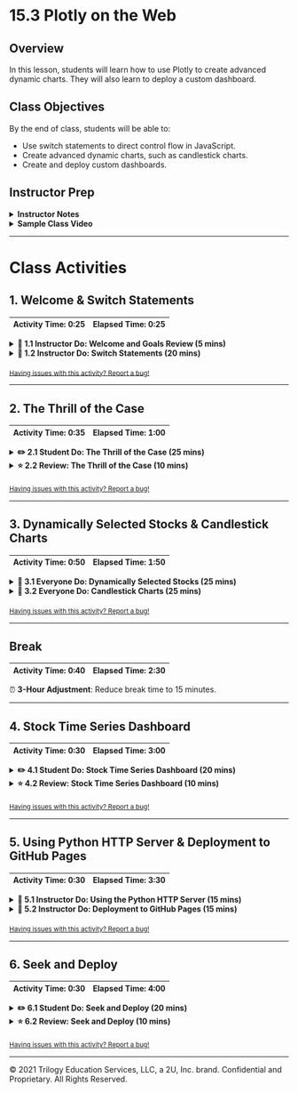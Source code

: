 # 15.3 Plotly on the Web

## Overview

In this lesson, students will learn how to use Plotly to create advanced dynamic charts. They will also learn to deploy a custom dashboard.

## Class Objectives

By the end of class, students will be able to:

* Use switch statements to direct control flow in JavaScript.
* Create advanced dynamic charts, such as candlestick charts.
* Create and deploy custom dashboards.

## Instructor Prep

<details>
  <summary><strong>Instructor Notes</strong></summary>

* You may find that this lesson falls on a weekday due to a holiday shifting the course schedule. In this case, we have provided notes within the LP that will allow you to **easily adjust the length of the lesson to fit into a weekday class**.

  * Be on the lookout for a ⏰**3-Hour Adjustment** note at the top of activities in this Lesson Plan. If this class is being taught on a weekday, please utilize the directions found in the note. Keep in mind that breaks will be reduced from 40 minutes to the typical 15 minutes for a weekday class as well.

  * Shortening these activities could potentially limit the students' ability to finish them, so please remind them to utilize office hours to clear up any questions they may have.

* Please reference our [Student FAQ](../../../05-Instructor-Resources/README.md#unit-15-interactive-visualizations-and-dashboards) for answers to questions frequently asked by students of this program. If you have any recommendations for additional questions, feel free to log an issue or a pull request with your desired additions.

* In today's class, students will learn how to use switch statements, create advanced time series charts, and deploy Plotly dashboards on the web.

* As in previous classes this week, they will continue to fortify their JavaScript skills as they work with switch statements and API calls. Continue to focus on helping students with these generalizable skills.

</details>

<details>
  <summary><strong>Sample Class Video</strong></summary>

* To view an example class lecture visit (Note video may not reflect latest lesson plan): [Class Video](https://codingbootcamp.hosted.panopto.com/Panopto/Pages/Viewer.aspx?id=9e526bbc-9906-44f7-8adc-aa5b003ed02b)

</details>

- - -

# Class Activities

## 1. Welcome & Switch Statements

| Activity Time:       0:25 |  Elapsed Time:      0:25  |
|---------------------------|---------------------------|

<details>
  <summary><strong>📣 1.1 Instructor Do: Welcome and Goals Review (5 mins)</strong></summary>

* Welcome students to class. Reassure them that JavaScript will become easier with practice, and that this class will give them a lot of opportunities to do just that.

* Open the [slideshow](https://docs.google.com/presentation/d/1B3QouokhC6x4DIvhuzBG7jiUExolgjFRQwWkcdGUBAQ) and review today's goals:

  * Use switch statements.

  * Use Plotly to create dynamic charts.

  * Create time series analysis visualizations.

  * Create and deploy custom dashboards.

</details>

<details>
  <summary><strong>📣 1.2 Instructor Do: Switch Statements (20 mins)</strong></summary>

* ⏰**3-Hour Adjustment**: Reduce activity time to 15 minutes.

* **Files:**

  * [index.html](Activities/01-Ins_Switch/Solved/index.html)

  * [script.js](Activities/01-Ins_Switch/Solved/script.js)

  * [script2.js](Activities/01-Ins_Switch/Solved/script2.js)

* Remind students that, in previous lessons, we have used `if/else/elseif` statements to perform actions based on binary conditions.

* Explain that the switch statement offers a way to deal with multiple conditions. Open `script.js` and go over the code:

  ```js
  function chooseFriend(friend) {
      switch(friend) {
        case "Mickey":
          console.log("I am a very famous mouse!");
          break;
        case "Donald":
          console.log("I am a very famous duck!");
          break;
        case "Goofy":
          console.log("I am a very famous dog!");
          break;
        default:
          console.log("Did you forget to choose a friend?");
      }
  }
  ```

  * In this case, the switch statement is wrapped inside a function.

  * The keyword `switch` takes an argument and is followed by a code block enclosed in curly braces. Its argument here is `friend`.

  * The `case` clauses here account for three possibilities: that the `friend` is one of Mickey, Donald, and Goofy.

  * There is also a `default` clause. If the argument is not accounted for by the `case` clauses, the default executes.

  * The `break` keyword signifies a stop of code execution and exit out of the code block.

    * For example, if `"Mickey"` is passed on as the argument to the `chooseFriend()` function, "I am a very famous mouse!" is printed to the console. Instead of printing the next statement, JavaScript exits the current code block.

    * Without `break`, the next line of executable code will be executed.

* To illustrate this point about `break`, comment out the first occurrence of the `break` keyword in `script.js` and refresh the browser: "I am a very famous mouse!" and "I am a very famous duck!" should now print to the console.

* Explain that while the switch statement does not exist in Python, other languages such as JavaScript and SQL do have it.

* Before moving on, summarize the main points of the demo:

  * The switch statement allows a more elegant way to create conditions than does the if/else statement.

  * `switch` takes an argument, and `case` clauses determine what to do.

  * `break` exits the code block.

* Next, explain that switch statements can be used to assign data to a variable, which is then used outside of the switch statement. Open `switch2.js` and go over the code:

  ```javascript
  function chooseFriend(friend) {
    var message = "";
    switch(friend) {
      case "Mickey":
        message = "I am a very famous mouse!";
        break;
      case "Donald":
        message = "I am a very famous duck!";
        break;
      case "Goofy":
        message = "I am a very famous dog!";
        break;
      default:
        message = "Did you forget to choose a friend?";
    }
    console.log(message);
  }
  ```

* Answer any questions before moving on.

</details>

<sub>[Having issues with this activity? Report a bug!](https://form.jotform.com/93104673884161?activityTitle=1.%20Switch%20Statements&lessonTitle=Plotly%20and%20Beyond&lessonNumber=15.3)</sub>

- - -

## 2. The Thrill of the Case

| Activity Time:       0:35 |  Elapsed Time:      1:00  |
|---------------------------|---------------------------|

<details>
  <summary><strong>✏️ 2.1 Student Do: The Thrill of the Case (25 mins)</strong></summary>

* ⏰**3-Hour Adjustment**: Reduce activity time to 20 minutes.

In this activity, students will work with switch statements.

* **File:** [02-Stu_Switch/Unsolved](Activities/02-Stu_Switch/Unsolved)

* **Instructions:** [README.md](Activities/02-Stu_Switch/README.md)

* **Option A:** [switch.js](Activities/02-Stu_Switch/Unsolved/switch.js)

* **Option B:** [plot.js](Activities/02-Stu_Switch/Unsolved/plots.js)

</details>

<details>
  <summary><strong>⭐ 2.2 Review: The Thrill of the Case (10 mins)</strong></summary>

* **File:** [Activities/02-Stu_Switch/Solved](Activities/02-Stu_Switch/Solved)

* Open `switch.js` and explain the solution to the first part of the activity.

  ```js
  function chooseLetter(letter) {
      switch(letter) {
        case "A":
          console.log(1);
          break;
        case "B":
          console.log(2);
          break;
        case "C":
          console.log(3);
          break;
        case "D":
          console.log(4);
          break;
        case "E":
          console.log(5);
          break;
        default:
          console.log(0);
          break;
      }
  }
  ```

  * The switch statement is enclosed within a function that takes a letter as its argument.

  * The argument is passed into the switch statement as its argument.

  * In the case that the letter is "A," the integer `1` is printed to the console. Then `break` stops code execution and exits the code block.

  * If the argument is not one of the five uppercase letters, `0` is printed to the console.

* Next, open `index.html` in the browser and demonstrate the working solution.

  ![Images/switch01.png](Images/switch01.png)

* Open `index.html` with a code editor and explain the code:

  ```html
  <select id="selDataset">
      <option value="dataset1">DataSet1</option>
      <option value="dataset2">DataSet2</option>
      <option value="dataset3">DataSet3</option>
  </select>
  ```

  * This is a dropdown menu with an `id` of `selDataset`.

  * Three menu items are created, each with a `value` that can be extracted when it is selected.

* Next, open `plots.js` with a code editor and explain the code. This function displays a default plot on the page.

  ```js
  function init() {
      data = [{
        x: [1, 2, 3, 4, 5],
        y: [1, 2, 4, 8, 16] }];

      var CHART = d3.selectAll("#plot").node();

      Plotly.newPlot(CHART, data);
  }
  ```

* Walk through the rest of the code:

  ```js
  function updatePlotly() {
      var dropdownMenu = d3.select("#selDataset");
      var dataset = dropdownMenu.node().value;

      var CHART = d3.selectAll("#plot").node();

      var x = [];
      var y = [];

      switch(dataset) {
        case "dataset1":
        x = [1, 2, 3, 4, 5];
        y = [1, 2, 4, 8, 16];
        break;

      case "dataset2":
        x = [10, 20, 30, 40, 50];
        y = [1, 10, 100, 1000, 10000];
        break;

      case "dataset3":
        x = [100, 200, 300, 400, 500];
        y = [10, 100, 50, 10, 0];
        break;

      default:
        x = [1, 2, 3, 4, 5];
        y = [1, 2, 3, 4, 5];
        break;
    }

    Plotly.restyle(CHART, "x", [x]);
    Plotly.restyle(CHART, "y", [y]);
  }
  ```

  * `var dropdownMenu = d3.select("#selDataset");` assigns the dropdown menu to a variable.

  * When a dropdown menu item is selected, its `value` becomes assigned to the variable `dataset`.

  * `CHART` is the HTML `div` that holds the chart.

  * Empty arrays are initialized for `x` and `y` values.

  * The switch statement takes the `dataset` (the dropdown menu item) as its argument. Depending on the `value`, one of three pairs of arrays gets assigned to `x` and `y`.

  * `Plotly.restyle()` re-renders the chart with the updated data.

</details>

<sub>[Having issues with this activity? Report a bug!](https://bit.ly/2XeGkhh)</sub>

- - -

## 3. Dynamically Selected Stocks & Candlestick Charts

| Activity Time:       0:50 |  Elapsed Time:      1:50  |
|---------------------------|---------------------------|

<details>
  <summary><strong>🎉 3.1 Everyone Do: Dynamically Selected Stocks (25 mins)</strong></summary>

* ⏰**3-Hour Adjustment**: Reduce activity time to 20 minutes.

* **Files:**

  * [index.html](Activities/03-Evr_Stocks_Dynamic/Solved/index.html)

  * [plots.js](Activities/03-Evr_Stocks_Dynamic/Solved/plots.js)

* Explain to the students that this next activity we will all code together to design a dynamic plot that reads the stock from the user form.

**Note:** Remember to replace the API key with your own. Remind students when going through this example to do the same

* Demonstrate the solved `index.html` in the browser.

* Open the solved `plots.js` in your text editor.

* Explain the overall structure of the solution:

  * `d3.select("#submit").on("click", handleSubmit);`

  * First, we attach a click handler to the `#submit` button, configuring it to execute `handleSubmit` whenever a user clicks on it.

* Explain the code in `handleSubmit()`.

  ```js
  function handleSubmit() {
      d3.event.preventDefault();
      var stock = d3.select("#stockInput").node().value;
      d3.select("#stockInput").node().value = "";
      buildPlot(stock);
  }
  ```

  When called, it:

  * Calls `preventDefault` to prevent the page from reloading.

  * Collects the user's selected stock from the form.

  * Clears the form by resetting the input's `value` attribute to the empty string.

  * Calls `buildPlot` with the user's selected `stock` ticker.

* Open the console and explain the data that needs to be extracted:

  ![Images/dynamic03.png](Images/dynamic03.png)

  ![Images/dynamic04.png](Images/dynamic04.png)

  The columns of interest are those listing the date and the closing price, the **first and fifth** values in each row of data.

* Explain that to create arrays of the dates and closing prices, `map()` can be used on the JSON response:

  ```js
  var dates = data.dataset.data.map(row => row[0]);
  var closingPrices = data.dataset.data.map(row => row[4]);
  ```

  * `data.dataset.data` returns an array of arrays, each of which is data for a single data.

  * `map()` can be used to extract the item at a given position from each array.

</details>

<details>
  <summary><strong>🎉 3.2 Everyone Do: Candlestick Charts (25 mins)</strong></summary>

* ⏰**3-Hour Adjustment**: Reduce activity time to 20 minutes.

* **Files:**

  * [index.html](Activities/04-Evr_Stocks_CandleStick/Solved/index.html)

  * [plots.js](Activities/04-Evr_Stocks_CandleStick/Solved/plots.js)

* Demonstrate the solved [index.html](Activities/04-Evr_Stocks_CandleStick/Solved/index.html) in the browser.

  **Note:** Remember to replace the API key with your own.

* Point out that this chart displays the time series of closing price data, as well as a series of "candles" representing additional data for each day.

  ![Images/candle01.png](Images/candle01.png)

  * The top and bottom of each candle represent the _closing_ and _opening_ prices for the stock.

  * The lower price is used to draw the bottom boundary for the candle.

  * The higher price is used to draw the upper boundary for the candle.

  * When the closing price is _higher_ than the opening price, the candle is colored red.

  * When the closing price is _lower_ than the opening price, the candle is colored orange.

  * The candle colors allow a financial analyst to determine if a stock is bearish or bullish on a given day.

  * The "wicks" outside of the candles represent the _high_ and _low_ prices for the day.

  * Candlestick charts are useful because they summarize all of the fundamental figures that describe a series of prices in a single plot. These charts are even more informative when plotted on top of the time series that generates them.

* Explain that in order to generate a candlestick chart for a given stock with Plotly, students will need to:

  * Retrieve high, low, opening, and closing prices for the stock.

  * Use these prices to define trace objects.

* Finally, open `plots.js`. Explain that, unlike in the previous activity, in this script a generalized helper function is used to map data from each row by index position:

  ```js
  function unpack(rows, index) {
      return rows.map(function(row) {
        return row[index];
      });
  }
  ```

  * A function called `unpack` takes an array of arrays, called `rows`.

  * The function creates an array in which the index value from each row (array) in `rows` is extracted.

</details>

<sub>[Having issues with this activity? Report a bug!](https://bit.ly/2UPsHDE)</sub>

- - -

## Break

| Activity Time:       0:40 |  Elapsed Time:      2:30  |
|---------------------------|---------------------------|

⏰ **3-Hour Adjustment**: Reduce break time to 15 minutes.

- - -

## 4. Stock Time Series Dashboard

| Activity Time:       0:30 |  Elapsed Time:      3:00  |
|---------------------------|---------------------------|

<details>
  <summary><strong>✏️ 4.1 Student Do: Stock Time Series Dashboard (20 mins)</strong></summary>

* ⏰**3-Hour Adjustment**: Reduce activity time to 15 minutes.

* **File:** [Activities/05-Stu_Stocks_Report/Unsolved](Activities/05-Stu_Stocks_Report/Unsolved)

* **Instructions:** [Activities/05-Stu_Stocks_Report/README.md](Activities/05-Stu_Stocks_Report/README.md)

* In this activity, students will create a dashboard of a selected company's stock prices.

</details>

<details>
  <summary><strong>⭐ 4.2 Review: Stock Time Series Dashboard (10 mins)</strong></summary>

* **Files:**

  * [Activities/05-Stu_Stocks_Report/Solved/index.html](Activities/05-Stu_Stocks_Report/Solved/index.html)

  * [Activities/05-Stu_Stocks_Report/Solved/plots.js](Activities/05-Stu_Stocks_Report/Solved/plots.js)

* Take a few moments to demonstrate the solved version.

* Call on a few students to share the dashboards they created.

</details>

<sub>[Having issues with this activity? Report a bug!](https://bit.ly/39PtBUE)</sub>

- - -

## 5. Using Python HTTP Server & Deployment to GitHub Pages

| Activity Time:       0:30 |  Elapsed Time:      3:30  |
|---------------------------|---------------------------|

<details>
  <summary><strong>📣 5.1 Instructor Do: Using the Python HTTP Server (15 mins)</strong></summary>

* **Files:**

  * [06-Ins_Python_HTTP_Server/Solved/](Activities/06-Ins_Python_HTTP_Server/Solved/)

  * [Activities/06-Ins_Python_HTTP_Server/CORS.md](Activities/06-Ins_Python_HTTP_Server/CORS.md)

* Begin by explaining that we can also read local JSON files instead of using APIs. However, we need to use a web server to make the file available to the webpage.

* Explain servers at a high level:

  * A server is a program or device that performs actions such as processing and sharing data.

  * For example, when a user logs in on a website, the server receives the user's information, compares it against information in its database, and sends it back to the user.

  * This is called a **request-response model**. The user, also known as the client, sends a request to the webpage server, which in return sends the requested data in response.

* Open `index.html` in a browser and open the console. Point out the error and explain:

  * This is a **CORS**, or **Cross-Origin Resource Sharing**, error.

    ![cors error](Images/cors_error.png)

* Explain why a browser can't read the JSON file directly:

  * Browsers, for security reasons, heavily restrict reading from, and writing to, local files.

  * If access to local files were allowed, remote sites would be allowed to read and manipulate your private data. Or simply opening a local file with the browser could trigger a malicious script.

  * Running a static server, `python -m http.server` in this case, allows us to skirt this restriction.

* Explain that Python’s HTTP server provides a web address for both the file and the HTML page and avoids security issues.

  * Students who are curious about CORS can read the [included guide](Activities/06-Ins_Python_HTTP_Server/CORS.md) for more information.

* From the [Activities/06-Ins_Python_HTTP_Server/Solved](Activities/06-Ins_Python_HTTP_Server/Solved) directory, run `python -m http.server` in your console. Navigate to `localhost:8000` to show that files are being served from the server, and no CORS error is returned.

* Emphasize that `index.html` must be at the directory where `python -m http.server` is run.

* Open `index.js` and explain:

  * D3 sends a request to the route `data/data.json`.

  ```js
  d3.json("data/data.json").then((data) => {}
  ```

  * Previously, the script returned a CORS error because it attempted to access the local JSON data without a server.

  * With a server, the data is retrieved from its own URL.

* Navigate to `localhost:8000/data/data.json` to view the JSON data that is requested.

  ![data json](Images/data_json.png)

* Answer any questions before moving on.

</details>

<details>
  <summary><strong>📣 5.2 Instructor Do: Deployment to GitHub Pages (15 mins)</strong></summary>

* ⏰**3-Hour Adjustment**: Reduce activity time to 10 minutes.

* **File:** [Activities/07-Ins_Github_Pages/Solved](Activities/07-Ins_Github_Pages/Solved)

* Inform students that they will deploy this week's homework to GitHub Pages.

  * The data for the homework will be in a JSON file.

  * Students will use the `d3.json()` method to fetch data from the JSON file and visualize it.

  * They will need to upload the JSON file to GitHub as well as the HTML and JavaScript script files.

* Explain the benefits of deploying a Plotly visualization with a data file.

  * It makes a data visualization available to the public that is much more visually appealing than a published Jupyter Notebook.

  * The ability to read in data from local files means that data sources aren't limited to placing API calls.

* Navigate to the Solved directory and show the Plotly project structure:

  * The data is contained in a JSON file.

  ![Images/github07.png](Images/github07.png)

  * Because `data.json` is an external file, the data in it cannot be pulled directly into the JavaScript file.

  * Instead, it must be fetched from a server.

* Take a moment to explain the relative path of the `data.json` file.

  * As `plotly.js` must be able to access the contents of `data.json`, it must navigate to the `data` directory, and then `data.json`.

  * In `plotly.js`, the file path is entered as the argument of the `json` method: `d3.json("data/data.json")`.

  * Previously, URLs of APIs were placed as an argument to fetch data. Now, the JSON file is accessed instead.

* Navigate to the Solved directory from the CLI and start a local server with `python -m http.server`. Then go to `localhost:8000` in your browser.

  ![Images/github08.png](Images/github08.png)

* In the next segment, demonstrate how to deploy an existing project to GitHub Pages. The following steps should be familiar to students but are provided below for reference.

* First, create a new repository in GitHub.

  * Go to the GitHub website and create a new repository by clicking **New**.

  ![Images/github01.png](Images/github01.png)

  * The repository must be made public in order to be deployed to GitHub Pages.

  ![Images/github03.png](Images/github03.png)

  * Clone the repository by copying the URL and entering `git clone <url>` in the CLI.

  ![Images/github02.png](Images/github02.png)

* Next, push the project to GitHub.

  * Navigate to the directory of the repository.

  * Copy and paste the HTML, JavaScript, and JSON files from the Solved folder into the repository.

  * `git add .`

  * `git commit -m "<your message here>"`

  * `git push origin main`

* Next, go to the project page on GitHub and click on **Settings** to configure for deployment.

  ![Images/github04.png](Images/github04.png)

  * Under Settings, go to GitHub Pages and select **main branch**.

  ![Images/github05.png](Images/github05.png)

  * Click **Save**.

* The project should now be deployed to GitHub Pages.

  ![Images/github06.png](Images/github06.png)

  * The URL of the deployed page is `<account name>.github.io/<project name>`.

  * The deployment should be relatively quick but may take up to several minutes.

</details>

<sub>[Having issues with this activity? Report a bug!](https://bit.ly/2XdF3XJ)</sub>

- - -

## 6. Seek and Deploy

| Activity Time:       0:30 |  Elapsed Time:      4:00  |
|---------------------------|---------------------------|

<details>
  <summary><strong>✏️ 6.1 Student Do: Seek and Deploy (20 mins)</strong></summary>

* ⏰**3-Hour Adjustment**: Reduce activity time to 15 minutes.

* **File:** [Activities/08-Stu_Github_Pages/Unsolved](Activities/08-Stu_Github_Pages/Unsolved)

* **Instructions:** [Activities/08-Stu_Github_Pages/README.md](Activities/08-Stu_Github_Pages/README.md)

* In this activity, students will deploy a Plotly project with a local data file to GitHub Pages.

  **Note:** As students work on the activity, you and your TAs should identify and help students who are struggling.

</details>

<details>
  <summary><strong>⭐ 6.2 Review: Seek and Deploy (10 mins)</strong></summary>

* Briefly walk through the steps of deployment to GitHub Pages.

  * Create a project repository in GitHub.

  * Clone the repository on the local computer.

  * Add the project files to the repository.

  * Push the changes to GitHub.

  * In the repository settings, select **main branch** under Source, and then click **Save**.

  ![Images/github10.png](Images/github10.png)

* If time allows, take a moment to highlight the following elements of the code.

  * In the HTML file, the D3 library is read in from a CDN:

  ```html
  <script src="https://d3js.org/d3.v5.min.js"></script>
  ```

  * In the JavaScript file, a D3 method is used to read the data from the JSON file:

  ```js
  d3.json("data/data.json").then((incomingData) => {}
  ```

  * After reading in the JSON file, its data is referred arbitrarily here as `incomingData`; however, this argument could be given any other name such as `data` or `jsonData`.

</details>

<sub>[Having issues with this activity? Report a bug!](https://bit.ly/3bX7ZaC)</sub>

- - -

© 2021 Trilogy Education Services, LLC, a 2U, Inc. brand. Confidential and Proprietary. All Rights Reserved.
